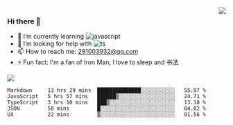 <img align='right' src='https://github-readme-stats.vercel.app/api?username=niaogege&show_icons=true&theme=radical'/>

### Hi there 👋

- 🌱 I’m currently learning ![javascript](https://img.shields.io/badge/javacript-learn-orange)
- 🤔 I’m looking for help with ![ts](https://img.shields.io/badge/ts-learn-yellow)
- 📫 How to reach me: 291003932@qq.com
- ⚡ Fun fact:  I'm a fan of Iron Man, I love to sleep and 书法

![](https://github-readme-stats.vercel.app/api/top-langs/?username=niaogege&layout=compact)

<!--START_SECTION:waka-->
```text
Markdown     13 hrs 29 mins  ██████████████░░░░░░░░░░░   55.97 % 
JavaScript   5 hrs 57 mins   ██████▒░░░░░░░░░░░░░░░░░░   24.71 % 
TypeScript   3 hrs 10 mins   ███▒░░░░░░░░░░░░░░░░░░░░░   13.18 % 
JSON         58 mins         █░░░░░░░░░░░░░░░░░░░░░░░░   04.02 % 
UX           22 mins         ▒░░░░░░░░░░░░░░░░░░░░░░░░   01.56 % 
```
<!--END_SECTION:waka-->
